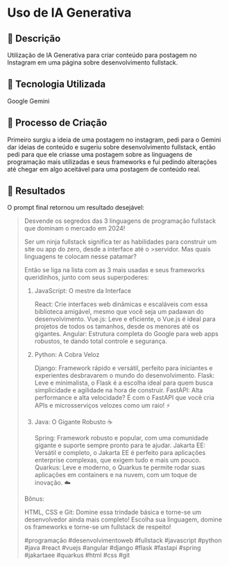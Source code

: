 # Uso de IA Generativa

## 📒 Descrição
Utilização de IA Generativa para criar conteúdo para postagem no Instagram
em uma página sobre desenvolvimento fullstack.

## 🤖 Tecnologia Utilizada
Google Gemini

## 🧐 Processo de Criação
Primeiro surgiu a ideia de uma postagem no instagram, pedi para o Gemini dar ideias
de conteúdo e sugeriu sobre desenvolvimento fullstack, então pedi para que ele criasse
uma postagem sobre as linguagens de programação mais utilizadas e seus frameworks e fui
pedindo alterações até chegar em algo aceitável para uma postagem de conteúdo real.

## 🚀 Resultados
O prompt final retornou um resultado desejável:

>Desvende os segredos das 3 linguagens de programação fullstack que dominam o mercado em 2024!
>
>Ser um ninja fullstack significa ter as habilidades para construir um site ou app do zero, desde a interface até o >servidor. Mas quais linguagens te colocam nesse patamar?
>
>Então se liga na lista com as 3 mais usadas e seus frameworks queridinhos, junto com seus superpoderes:
>
>1. JavaScript: O mestre da Interface
>
>    React: Crie interfaces web dinâmicas e escaláveis com essa biblioteca amigável, mesmo que você seja um padawan do desenvolvimento.
>    Vue.js: Leve e eficiente, o Vue.js é ideal para projetos de todos os tamanhos, desde os menores até os gigantes.
>    Angular: Estrutura completa do Google para web apps robustos, te dando total controle e segurança.
>
>2. Python: A Cobra Veloz
>
>    Django: Framework rápido e versátil, perfeito para iniciantes e experientes desbravarem o mundo do desenvolvimento.
>    Flask: Leve e minimalista, o Flask é a escolha ideal para quem busca simplicidade e agilidade na hora de construir.
>    FastAPI: Alta performance e alta velocidade? É com o FastAPI que você cria APIs e microsserviços velozes como um raio! ⚡️
>
>3. Java: O Gigante Robusto ☕️
>
>    Spring: Framework robusto e popular, com uma comunidade gigante e suporte sempre pronto para te ajudar.
>    Jakarta EE: Versátil e completo, o Jakarta EE é perfeito para aplicações enterprise complexas, que exigem tudo e mais um pouco.
>    Quarkus: Leve e moderno, o Quarkus te permite rodar suas aplicações em containers e na nuvem, com um toque de inovação. ☁️
>
>Bônus:
>
>    HTML, CSS e Git: Domine essa trindade básica e torne-se um desenvolvedor ainda mais completo!
>    Escolha sua linguagem, domine os frameworks e torne-se um fullstack de respeito!
>
>#programação #desenvolvimentoweb #fullstack #javascript #python #java #react #vuejs #angular #django #flask #fastapi #spring #jakartaee #quarkus #html #css #git
